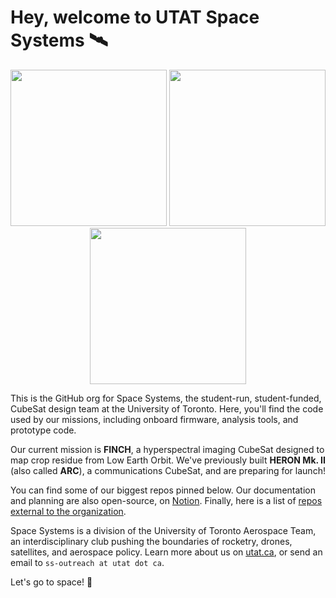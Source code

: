 # Hey, welcome to UTAT Space Systems 🛰️

<div align="center" style="margin-bottom: 1em;">
<img style="height: 250px; max-height: 20vh" src="https://raw.githubusercontent.com/utat-ss/.github/main/assets/FINCH-patch-2022.png"/>
<img style="height: 250px; max-height: 20vh" src="https://raw.githubusercontent.com/utat-ss/.github/main/assets/UTAT-patch-2022.png"/>
<img style="height: 250px; max-height: 20vh" src="https://raw.githubusercontent.com/utat-ss/.github/main/assets/HERONMkII-patch-2022.png"/>
</div>


This is the GitHub org for Space Systems, the student-run, student-funded, CubeSat design team at the University of Toronto. Here, you'll find the code used by our missions, including onboard firmware, analysis tools, and prototype code.

Our current mission is **FINCH**, a hyperspectral imaging CubeSat designed to map crop residue from Low Earth Orbit. We've previously built **HERON Mk. II** (also called **ARC**), a communications CubeSat, and are preparing for launch! 

You can find some of our biggest repos pinned below. Our documentation and planning are also open-source, on [Notion](https://utat-ss.notion.site/UTAT-Space-Systems-660068a07b694305b56c483962e927c5). Finally, here is a list of [repos external to the organization](https://www.notion.so/utat-ss/GitHub-60cc2338aa4b48dbbea8316c1ee0e102). 

Space Systems is a division of the University of Toronto Aerospace Team, an interdisciplinary club pushing the boundaries of rocketry, drones, satellites, and aerospace policy. Learn more about us on [utat.ca](https://www.utat.ca/space-systems), or send an email to `ss-outreach at utat dot ca`.

Let's go to space! 🚀
